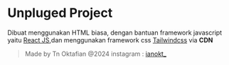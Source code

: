 # Unpluged Project

Dibuat menggunakan HTML biasa, dengan bantuan framework javascript yaitu [React JS](https://react.dev/learn),dan menggunakan framework css [Tailwindcss](https://tailwindcss.com/docs/installation/play-cdn) via **CDN**

> Made by Tn Oktafian @2024 instagram : [ianokt\_](https://instagram.com/ianokt_)